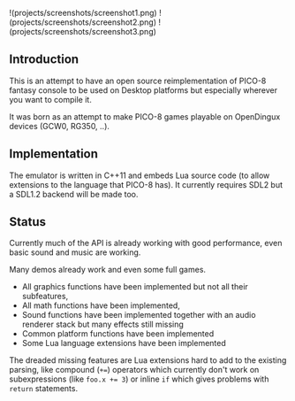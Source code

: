 !(projects/screenshots/screenshot1.png)
!(projects/screenshots/screenshot2.png)
!(projects/screenshots/screenshot3.png)

## Introduction

This is an attempt to have an open source reimplementation of PICO-8 fantasy console to be used on Desktop platforms but especially wherever you want to compile it.

It was born as an attempt to make PICO-8 games playable on OpenDingux devices (GCW0, RG350, ..).

## Implementation

The emulator is written in C++11 and embeds Lua source code (to allow extensions to the language that PICO-8 has). It currently requires SDL2 but a SDL1.2 backend will be made too.

## Status

Currently much of the API is already working with good performance, even basic sound and music are working.

Many demos already work and even some full games.

- All graphics functions have been implemented but not all their subfeatures,
- All math functions have been implemented,
- Sound functions have been implemented together with an audio renderer stack but many effects still missing
- Common platform functions have been implemented
- Some Lua language extensions have been implemented

The dreaded missing features are Lua extensions hard to add to the existing parsing, like compound (`+=`) operators which currently don't work on subexpressions (like `foo.x += 3`) or inline `if` which gives problems with `return` statements.
